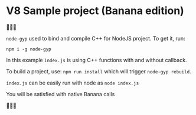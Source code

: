 # V8 Sample project (Banana edition)

🍌🍌🍌

`node-gyp` used to bind and compile C++ for NodeJS project. To get it, run:

`npm i -g node-gyp`

In this example `index.js` is using C++ functions with and without callback.

To build a project, use: `npm run install` which will trigger `node-gyp rebuild`.

`index.js` can be easily run with node as `node index.js`

You will be satisfied with native Banana calls

🍌🍌🍌
